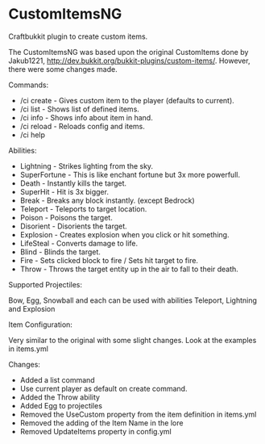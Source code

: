 CustomItemsNG
=============

Craftbukkit plugin to create custom items.


The CustomItemsNG was based upon the original CustomItems done by Jakub1221,
http://dev.bukkit.org/bukkit-plugins/custom-items/.  However, there were
some changes made.

Commands: 
- /ci create <item name> <player> - Gives custom item to the player
                                (defaults to current).
- /ci list                       -  Shows list of defined items.
- /ci info                       -  Shows info about item in hand.
- /ci reload                     -  Reloads config and items.
- /ci help

Abilities: 
- Lightning - Strikes lighting from the sky.
- SuperFortune - This is like enchant fortune but 3x more powerfull.
- Death - Instantly kills the target.
- SuperHit - Hit is 3x bigger.
- Break - Breaks any block instantly. (except Bedrock)
- Teleport - Teleports to target location.
- Poison - Poisons the target.
- Disorient - Disorients the target.
- Explosion - Creates explosion when you click or hit something.
- LifeSteal - Converts damage to life.
- Blind - Blinds the target.
- Fire - Sets clicked block to fire / Sets hit target to fire.
- Throw - Throws the target entity up in the air to fall to their death.

Supported Projectiles: 

Bow, Egg, Snowball
and each can be used with abilities Teleport, Lightning and Explosion

Item Configuration:

Very similar to the original with some slight changes.  Look at the examples in items.yml

Changes:
- Added a list command
- Use current player as default on create command.
- Added the Throw ability
- Added Egg to projectiles
- Removed the UseCustom property from the item definition in items.yml 
- Removed the adding of the Item Name in the lore
- Removed UpdateItems property in config.yml 

